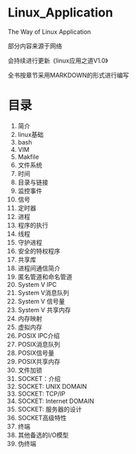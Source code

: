 # Linux_Application
The Way of Linux Application



部分内容来源于网络

会持续进行更新《linux应用之道V1.0》

全书按章节采用MARKDOWN的形式进行编写

# 目录

1. 简介
2. linux基础
3. bash
4. VIM
5. Makfile
6. 文件系统
7. 时间
8. 目录与链接
9. 监控事件
10. 信号
11. 定时器
12. 进程
13. 程序的执行
14. 线程
15. 守护进程
16. 安全的特权程序
17. 共享库
18. 进程间通信简介
19. 匿名管道和命名管道
20. System V IPC
21. System V消息队列
22. System V 信号量
23. System V 共享内存
24. 内存映射
25. 虚拟内存
26. POSIX IPC介绍
27. POSIX消息队列
28. POSIX信号量
29. POSIX共享内存
30. 文件加锁
31. SOCKET：介绍
32. SOCKET: UNIX DOMAIN
33. SOCKET: TCP/IP
34. SOCKET: Internet DOMAIN
35. SOCKET: 服务器的设计
36. SOCKET高级特性
37. 终端
38. 其他备选的I/O模型
39. 伪终端

